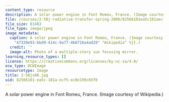 ```yaml
---
content_type: resource
description: A solar power engine in Font Romeu, France. (Image courtesy of Wikipedia.)
file: /courses/2-58j-radiative-transfer-spring-2006/82566101ea5c181aecf5ec0e199c65f0_2-58js06.jpg
file_size: 81482
file_type: image/jpeg
image_metadata:
  caption: A solar power engine in Font Romeu, France. (Image courtesy of {{% resource_link
    "47320e93-bbd9-414c-9a77-4b6716a4ad29" "Wikipedia" %}}.)
  credit: ''
  image-alt: Photo of a multiple-story sun focusing mirror.
learning_resource_types: []
license: https://creativecommons.org/licenses/by-nc-sa/4.0/
ocw_type: OCWImage
resourcetype: Image
title: 2-58js06.jpg
uid: 82566101-ea5c-181a-ecf5-ec0e199c65f0
---
```

A solar power engine in Font Romeu, France. (Image courtesy of Wikipedia.)
